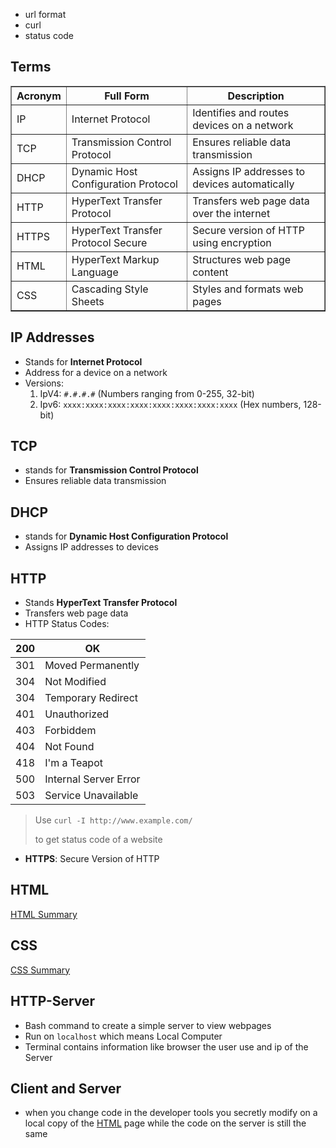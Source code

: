 
- url format
- curl
- status code

## Terms

<table border="1">
	<thead>
		<tr>
			<th>Acronym</th>
			<th>Full Form</th>
			<th>Description</th>
		</tr>
	</thead>
	<tbody>
		<tr>
			<td>IP</td>
			<td>Internet Protocol</td>
			<td>Identifies and routes devices on a network</td>
		</tr>
		<tr>
			<td>TCP</td>
			<td>Transmission Control Protocol</td>
			<td>Ensures reliable data transmission</td>
		</tr>
		<tr>
			<td>DHCP</td>
			<td>Dynamic Host Configuration Protocol</td>
			<td>Assigns IP addresses to devices automatically</td>
		</tr>
		<tr>
			<td>HTTP</td>
			<td>HyperText Transfer Protocol</td>
			<td>Transfers web page data over the internet</td>
		</tr>
		<tr>
			<td>HTTPS</td>
			<td>HyperText Transfer Protocol Secure</td>
			<td>Secure version of HTTP using encryption</td>
		</tr>
		<tr>
			<td>HTML</td>
			<td>HyperText Markup Language</td>
			<td>Structures web page content</td>
		</tr>
		<tr>
			<td>CSS</td>
			<td>Cascading Style Sheets</td>
			<td>Styles and formats web pages</td>
		</tr>
	</tbody>
</table>

## IP Addresses

- Stands for **Internet Protocol**
- Address for a device on a network
- Versions:
	1. IpV4: ```#.#.#.#``` (Numbers ranging from 0-255, 32-bit)
	2. Ipv6: `xxxx:xxxx:xxxx:xxxx:xxxx:xxxx:xxxx:xxxx` (Hex numbers, 128-bit)

## TCP

- stands for **Transmission Control Protocol**
- Ensures reliable data transmission

## DHCP

- stands for **Dynamic Host Configuration Protocol**
- Assigns IP addresses to devices

## HTTP

- Stands **HyperText Transfer Protocol**
- Transfers web page data
- HTTP Status Codes: 

| 200 | OK                    |
| --- | --------------------- |
| 301 | Moved Permanently     |
| 304 | Not Modified          |
| 304 | Temporary Redirect    |
| 401 | Unauthorized          |
| 403 | Forbiddem             |
| 404 | Not Found             |
| 418 | I'm a Teapot          |
| 500 | Internal Server Error |
| 503 | Service Unavailable   |

> Use `curl -I http://www.example.com/`
> 
> to get status code of a website

- **HTTPS**: Secure Version of HTTP

## HTML

[HTML Summary](contents-html.md)

## CSS

[CSS Summary](contents-css.md)

## HTTP-Server

- Bash command to create a simple server to view webpages 
- Run on `localhost` which means Local Computer
- Terminal contains information like browser the user use and ip of the Server

## Client and Server

- when you change code in the developer tools you secretly modify on a local copy of the [HTML](contents-html.md) page while the code on the server is still the same
